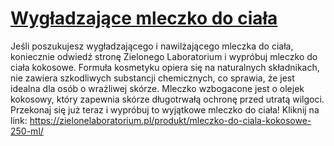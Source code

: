 # [Wygładzające mleczko do ciała](https://zielonelaboratorium.pl/produkt/mleczko-do-ciala-kokosowe-250-ml/)

Jeśli poszukujesz wygładzającego i nawilżającego mleczka do ciała, koniecznie odwiedź stronę Zielonego Laboratorium i wypróbuj mleczko do ciała kokosowe. Formuła kosmetyku opiera się na naturalnych składnikach, nie zawiera szkodliwych substancji chemicznych, co sprawia, że jest idealna dla osób o wrażliwej skórze. Mleczko wzbogacone jest o olejek kokosowy, który zapewnia skórze długotrwałą ochronę przed utratą wilgoci. Przekonaj się już teraz i wypróbuj to wyjątkowe mleczko do ciała! Kliknij na link: https://zielonelaboratorium.pl/produkt/mleczko-do-ciala-kokosowe-250-ml/